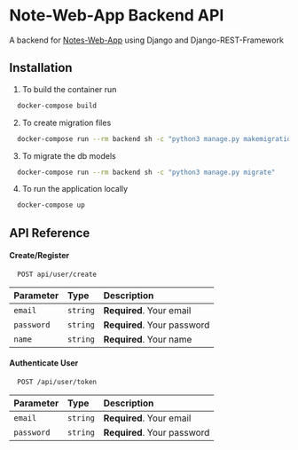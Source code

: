 
# Note-Web-App Backend API

A backend for [Notes-Web-App](https://github.com/paul3bin/notes-web-app) using Django and Django-REST-Framework


## Installation 


1. To build the container run
```bash 
  docker-compose build
```
2. To create migration files
```bash 
  docker-compose run --rm backend sh -c "python3 manage.py makemigrations"
```
3. To migrate the db models
```bash 
  docker-compose run --rm backend sh -c "python3 manage.py migrate"
```
4. To run the application locally
```bash 
  docker-compose up
```
    
## API Reference

#### Create/Register

```http
  POST api/user/create
```

| Parameter | Type     | Description                |
| :-------- | :------- | :------------------------- |
| `email` | `string` | **Required**. Your email |
| `password` | `string` | **Required**. Your password |
| `name` | `string` | **Required**. Your name |


#### Authenticate User

```http
  POST /api/user/token
```

| Parameter | Type     | Description                       |
| :-------- | :------- | :-------------------------------- |
| `email` | `string` | **Required**. Your email |
| `password` | `string` | **Required**. Your password |



  
